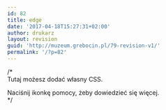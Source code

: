 ```yaml
---
id: 82
title: edge
date: '2017-04-18T15:27:31+02:00'
author: drukarz
layout: revision
guid: 'http://muzeum.grebocin.pl/79-revision-v1/'
permalink: '/?p=82'
---
```


/\*  
Tutaj możesz dodać własny CSS.

Naciśnij ikonkę pomocy, żeby dowiedzieć się więcej.  
\*/